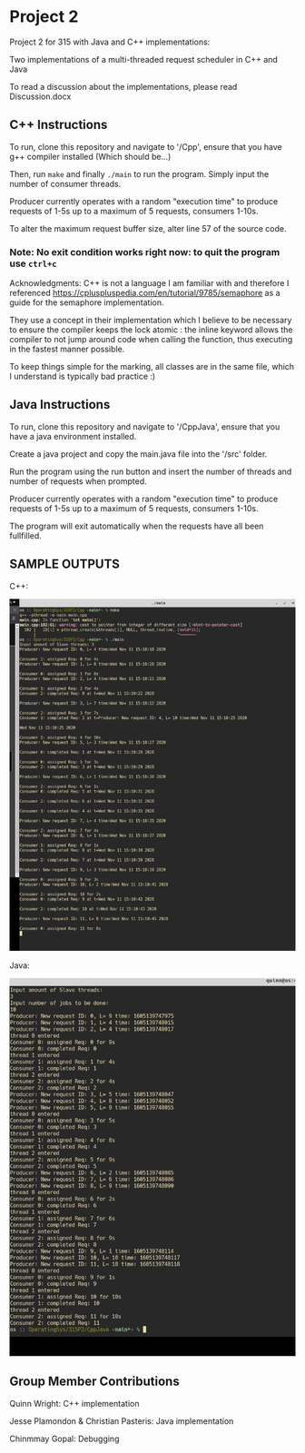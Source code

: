# Project 2

Project 2 for 315 with Java and C++ implementations:

Two implementations of a multi-threaded request scheduler in C++ and Java

To read a discussion about the implementations, please read Discussion.docx

## C++ Instructions

To run, clone this repository and navigate to '/Cpp', ensure that you have g++ compiler installed (Which should be...)

Then, run `make` and finally `./main` to run the program. Simply input the number of consumer threads.

Producer currently operates with a random "execution time" to produce requests of 1-5s up to a maximum of 5 requests, consumers 1-10s.

To alter the maximum request buffer size, alter line 57 of the source code.

### Note: No exit condition works right now: to quit the program use `ctrl+c`

Acknowledgments: C++ is not a language I am familiar with and therefore I referenced https://cpluspluspedia.com/en/tutorial/9785/semaphore as a guide for the semaphore implementation.

They use a concept in their implementation which I believe to be necessary to ensure the compiler keeps the lock atomic : the inline keyword allows the compiler to not jump around code when calling the function, thus executing in the fastest manner possible. 

To keep things simple for the marking, all classes are in the same file, which I understand is typically bad practice :)


## Java Instructions

To run, clone this repository and navigate to '/CppJava', ensure that you have a java environment installed.

Create a java project and copy the main.java file into the '/src' folder.

Run the program using the run button and insert the number of threads and number of requests when prompted.

Producer currently operates with a random "execution time" to produce requests of 1-5s up to a maximum of 5 requests, consumers 1-10s.

The program will exit automatically when the requests have all been fullfilled.

## SAMPLE OUTPUTS

C++:

![cpp](Images/cpp_output.png)

Java: 

![java](Images/java_output.png)

## Group Member Contributions

Quinn Wright: C++ implementation

Jesse Plamondon & Christian Pasteris: Java implementation

Chinmmay Gopal: Debugging
